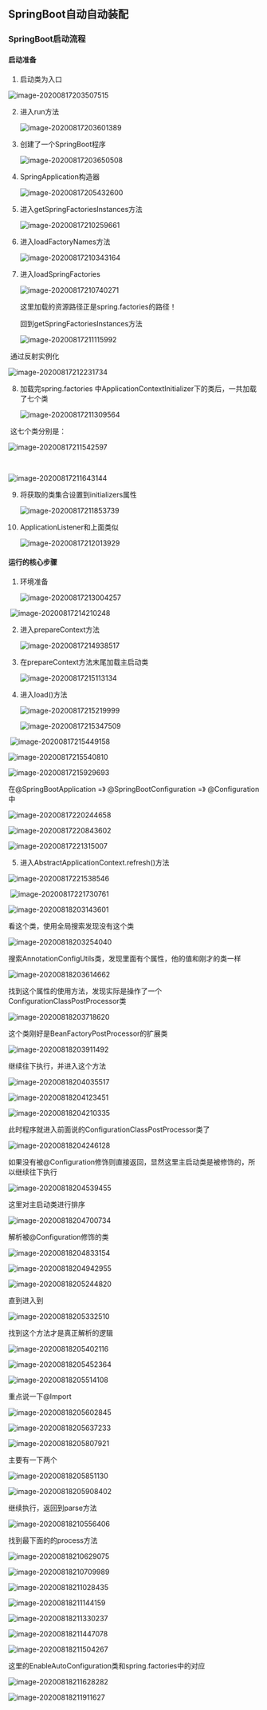## SpringBoot自动自动装配





### SpringBoot启动流程



#### 启动准备



1. 启动类为入口

![image-20200817203507515](SpringBoot自动装配源码.assets/image-20200817203507515.png)



2. 进入run方法

   ![image-20200817203601389](SpringBoot自动装配源码.assets/image-20200817203601389.png)



3. 创建了一个SpringBoot程序

   ![image-20200817203650508](SpringBoot自动装配源码.assets/image-20200817203650508.png)



4. SpringApplication构造器

   ![image-20200817205432600](SpringBoot自动装配源码.assets/image-20200817205432600.png)



5. 进入getSpringFactoriesInstances方法

   ![image-20200817210259661](SpringBoot自动装配源码.assets/image-20200817210259661.png)



6. 进入loadFactoryNames方法

   ![image-20200817210343164](SpringBoot自动装配源码.assets/image-20200817210343164.png)



7. 进入loadSpringFactories

   ![image-20200817210740271](SpringBoot自动装配源码.assets/image-20200817210740271.png)

   这里加载的资源路径正是spring.factories的路径！

   回到getSpringFactoriesInstances方法

   ![image-20200817211115992](SpringBoot自动装配源码.assets/image-20200817211115992.png)



​	通过反射实例化

![image-20200817212231734](SpringBoot自动装配源码.assets/image-20200817212231734.png)



8. 加载完spring.factories 中ApplicationContextInitializer下的类后，一共加载了七个类

   ![image-20200817211309564](SpringBoot自动装配源码.assets/image-20200817211309564.png)



​	这七个类分别是：

![image-20200817211542597](SpringBoot自动装配源码.assets/image-20200817211542597.png)

​	

![image-20200817211643144](SpringBoot自动装配源码.assets/image-20200817211643144.png)





9. 将获取的类集合设置到initializers属性

   ![image-20200817211853739](SpringBoot自动装配源码.assets/image-20200817211853739.png)









 10. ApplicationListener和上面类似

     ![image-20200817212013929](SpringBoot自动装配源码.assets/image-20200817212013929.png)





#### 运行的核心步骤

1. 环境准备

   ![image-20200817213004257](SpringBoot自动装配源码.assets/image-20200817213004257.png)



​	![image-20200817214210248](SpringBoot自动装配源码.assets/image-20200817214210248.png)





2. 进入prepareContext方法

   ![image-20200817214938517](SpringBoot自动装配源码.assets/image-20200817214938517.png)





3. 在prepareContext方法末尾加载主启动类

   ![image-20200817215113134](SpringBoot自动装配源码.assets/image-20200817215113134.png)



4. 进入load()方法

   ![image-20200817215219999](SpringBoot自动装配源码.assets/image-20200817215219999.png)

   

   ![image-20200817215347509](SpringBoot自动装配源码.assets/image-20200817215347509.png)



​	![image-20200817215449158](SpringBoot自动装配源码.assets/image-20200817215449158.png)



![image-20200817215540810](SpringBoot自动装配源码.assets/image-20200817215540810.png)





![image-20200817215929693](SpringBoot自动装配源码.assets/image-20200817215929693.png)





在@SpringBootApplication  =》 @SpringBootConfiguration  =》 @Configuration中

![image-20200817220244658](SpringBoot自动装配源码.assets/image-20200817220244658.png)



![image-20200817220843602](SpringBoot自动装配源码.assets/image-20200817220843602.png)



![image-20200817221315007](SpringBoot自动装配源码.assets/image-20200817221315007.png)



5. 进入AbstractApplicationContext.refresh()方法



![image-20200817221538546](SpringBoot自动装配源码.assets/image-20200817221538546.png)



​	![image-20200817221730761](SpringBoot自动装配源码.assets/image-20200817221730761.png)





![image-20200818203143601](SpringBoot自动装配源码.assets/image-20200818203143601.png)





看这个类，使用全局搜索发现没有这个类

![image-20200818203254040](SpringBoot自动装配源码.assets/image-20200818203254040.png)





搜索AnnotationConfigUtils类，发现里面有个属性，他的值和刚才的类一样

![image-20200818203614662](SpringBoot自动装配源码.assets/image-20200818203614662.png)





找到这个属性的使用方法，发现实际是操作了一个ConfigurationClassPostProcessor类

![image-20200818203718620](SpringBoot自动装配源码.assets/image-20200818203718620.png)



这个类刚好是BeanFactoryPostProcessor的扩展类

![image-20200818203911492](SpringBoot自动装配源码.assets/image-20200818203911492.png)



继续往下执行，并进入这个方法

![image-20200818204035517](SpringBoot自动装配源码.assets/image-20200818204035517.png)





![image-20200818204123451](SpringBoot自动装配源码.assets/image-20200818204123451.png)





![image-20200818204210335](SpringBoot自动装配源码.assets/image-20200818204210335.png)



此时程序就进入前面说的ConfigurationClassPostProcessor类了

![image-20200818204246128](SpringBoot自动装配源码.assets/image-20200818204246128.png)



如果没有被@Configuration修饰则直接返回，显然这里主启动类是被修饰的，所以继续往下执行

![image-20200818204539455](SpringBoot自动装配源码.assets/image-20200818204539455.png)





这里对主启动类进行排序

![image-20200818204700734](SpringBoot自动装配源码.assets/image-20200818204700734.png)



解析被@Configuration修饰的类

![image-20200818204833154](SpringBoot自动装配源码.assets/image-20200818204833154.png)





![image-20200818204942955](SpringBoot自动装配源码.assets/image-20200818204942955.png)





![image-20200818205244820](SpringBoot自动装配源码.assets/image-20200818205244820.png)





直到进入到

![image-20200818205332510](SpringBoot自动装配源码.assets/image-20200818205332510.png)





找到这个方法才是真正解析的逻辑

![image-20200818205402116](SpringBoot自动装配源码.assets/image-20200818205402116.png)





![image-20200818205452364](SpringBoot自动装配源码.assets/image-20200818205452364.png)





![image-20200818205514108](SpringBoot自动装配源码.assets/image-20200818205514108.png)





重点说一下@Import

![image-20200818205602845](SpringBoot自动装配源码.assets/image-20200818205602845.png)





![image-20200818205637233](SpringBoot自动装配源码.assets/image-20200818205637233.png)





![image-20200818205807921](SpringBoot自动装配源码.assets/image-20200818205807921.png)



主要有一下两个



![image-20200818205851130](SpringBoot自动装配源码.assets/image-20200818205851130.png)





![image-20200818205908402](SpringBoot自动装配源码.assets/image-20200818205908402.png)





继续执行，返回到parse方法

![image-20200818210556406](SpringBoot自动装配源码.assets/image-20200818210556406.png)



找到最下面的的process方法

![image-20200818210629075](SpringBoot自动装配源码.assets/image-20200818210629075.png)





![image-20200818210709989](SpringBoot自动装配源码.assets/image-20200818210709989.png)





![image-20200818211028435](SpringBoot自动装配源码.assets/image-20200818211028435.png)





![image-20200818211144159](SpringBoot自动装配源码.assets/image-20200818211144159.png)





![image-20200818211330237](SpringBoot自动装配源码.assets/image-20200818211330237.png) 





![image-20200818211447078](SpringBoot自动装配源码.assets/image-20200818211447078.png)





![image-20200818211504267](SpringBoot自动装配源码.assets/image-20200818211504267.png)





这里的EnableAutoConfiguration类和spring.factories中的对应

![image-20200818211628282](SpringBoot自动装配源码.assets/image-20200818211628282.png)





![image-20200818211911627](SpringBoot自动装配源码.assets/image-20200818211911627.png)





